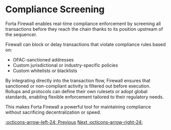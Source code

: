 # Compliance Screening

Forta Firewall enables real-time compliance enforcement by screening all transactions before they reach the chain thanks to its position upstream of the sequencer.

Firewall can block or delay transactions that violate compliance rules based on:

- OFAC-sanctioned addresses
- Custom jurisdictional or industry-specific policies
- Custom whitelists or blacklists

By integrating directly into the transaction flow, Firewall ensures that sanctioned or non-compliant activity is filtered out before execution. Rollups and protocols can define their own rulesets or adopt global standards, enabling flexible enforcement tailored to their regulatory needs.

This makes Forta Firewall a powerful tool for maintaining compliance without sacrificing decentralization or speed.


[:octicons-arrow-left-24: Previous](forta-firewall-scam-prevention.md) [Next :octicons-arrow-right-24:](forta-firewall-monitoring.md)